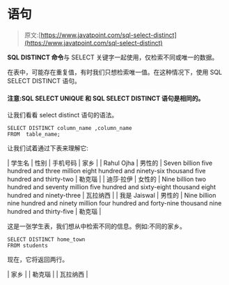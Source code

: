 # 语句

> 原文:[https://www.javatpoint.com/sql-select-distinct](https://www.javatpoint.com/sql-select-distinct)

**SQL DISTINCT 命令**与 SELECT 关键字一起使用，仅检索不同或唯一的数据。

在表中，可能存在重复值，有时我们只想检索唯一值。在这种情况下，使用 SQL SELECT DISTINCT 语句。

#### 注意:SQL SELECT UNIQUE 和 SQL SELECT DISTINCT 语句是相同的。

让我们看看 select distinct 语句的语法。

```
SELECT DISTINCT column_name ,column_name
FROM  table_name;

```

让我们试着通过下表来理解它:

| 学生名 | 性别 | 手机号码 | 家乡 |
| Rahul Ojha | 男性的 | Seven billion five hundred and three million eight hundred and ninety-six thousand five hundred and thirty-two | 勒克瑙 |
| 迪莎·拉伊 | 女性的 | Nine billion two hundred and seventy million five hundred and sixty-eight thousand eight hundred and ninety-three | 瓦拉纳西 |
| 我是 Jaiswal | 男性的 | Nine billion nine hundred and ninety million four hundred and forty-nine thousand nine hundred and thirty-five | 勒克瑙 |

这是一张学生表，我们想从中检索不同的信息。例如:不同的家乡。

```
SELECT DISTINCT home_town
FROM students

```

现在，它将返回两行。

| 家乡 |
| 勒克瑙 |
| 瓦拉纳西 |